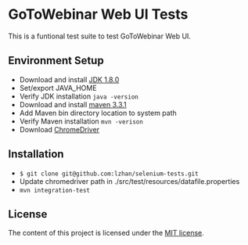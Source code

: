 GoToWebinar Web UI Tests
======================

This is a funtional test suite to test GoToWebinar Web UI.


## Environment Setup

* Download and install [JDK 1.8.0](http://www.oracle.com/technetwork/java/javase/downloads/jdk8-downloads-2133151.html)
* Set/export JAVA_HOME
* Verify JDK installation `java -version`
* Download and install [maven 3.3.1](https://maven.apache.org/download.cgi)
* Add Maven bin directory location to system path
* Verify Maven installation `mvn -verison`
* Download [ChromeDriver](http://chromedriver.storage.googleapis.com/index.html?path=2.15/)

## Installation

* `$ git clone git@github.com:lzhan/selenium-tests.git`
* Update chromedriver path in ./src/test/resources/datafile.properties
* `mvn integration-test`

## License

The content of this project is licensed under the [MIT license](http://opensource.org/licenses/mit-license.php).


